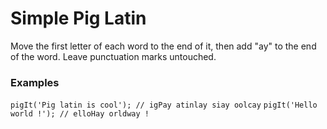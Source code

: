 # Simple Pig Latin

Move the first letter of each word to the end of it, then add "ay" to the end of the word. Leave punctuation marks untouched.

### Examples

`pigIt('Pig latin is cool'); // igPay atinlay siay oolcay`
`pigIt('Hello world !'); // elloHay orldway !`
